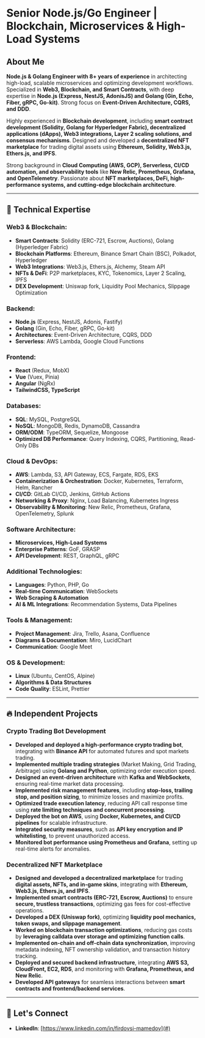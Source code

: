 # Senior Node.js/Go Engineer | Blockchain, Microservices & High-Load Systems

## About Me

**Node.js & Golang Engineer with 8+ years of experience** in architecting high-load, scalable microservices and optimizing development workflows. Specialized in **Web3, Blockchain, and Smart Contracts**, with deep expertise in **Node.js (Express, NestJS, AdonisJS) and Golang (Gin, Echo, Fiber, gRPC, Go-kit)**. Strong focus on **Event-Driven Architecture, CQRS, and DDD**.

Highly experienced in **Blockchain development**, including **smart contract development (Solidity, Golang for Hyperledger Fabric), decentralized applications (dApps), Web3 integrations, Layer 2 scaling solutions, and consensus mechanisms**. Designed and developed a **decentralized NFT marketplace** for trading digital assets using **Ethereum, Solidity, Web3.js, Ethers.js, and IPFS**. 

Strong background in **Cloud Computing (AWS, GCP), Serverless, CI/CD automation, and observability tools** like **New Relic, Prometheus, Grafana, and OpenTelemetry**. Passionate about **NFT marketplaces, DeFi, high-performance systems, and cutting-edge blockchain architecture**.

---

## 🔹 Technical Expertise

### Web3 & Blockchain:
- **Smart Contracts**: Solidity (ERC-721, Escrow, Auctions), Golang (Hyperledger Fabric)
- **Blockchain Platforms**: Ethereum, Binance Smart Chain (BSC), Polkadot, Hyperledger
- **Web3 Integrations**: Web3.js, Ethers.js, Alchemy, Steam API
- **NFTs & DeFi**: P2P marketplaces, KYC, Tokenomics, Layer 2 Scaling, IPFS
- **DEX Development**: Uniswap fork, Liquidity Pool Mechanics, Slippage Optimization

### Backend:
- **Node.js** (Express, NestJS, Adonis, Fastify)
- **Golang** (Gin, Echo, Fiber, gRPC, Go-kit)
- **Architectures**: Event-Driven Architecture, CQRS, DDD
- **Serverless**: AWS Lambda, Google Cloud Functions

### Frontend:
- **React** (Redux, MobX)
- **Vue** (Vuex, Pinia)
- **Angular** (NgRx)
- **TailwindCSS, TypeScript**

### Databases:
- **SQL**: MySQL, PostgreSQL
- **NoSQL**: MongoDB, Redis, DynamoDB, Cassandra
- **ORM/ODM**: TypeORM, Sequelize, Mongoose
- **Optimized DB Performance**: Query Indexing, CQRS, Partitioning, Read-Only DBs

### Cloud & DevOps:
- **AWS**: Lambda, S3, API Gateway, ECS, Fargate, RDS, EKS
- **Containerization & Orchestration**: Docker, Kubernetes, Terraform, Helm, Rancher
- **CI/CD**: GitLab CI/CD, Jenkins, GitHub Actions
- **Networking & Proxy**: Nginx, Load Balancing, Kubernetes Ingress
- **Observability & Monitoring**: New Relic, Prometheus, Grafana, OpenTelemetry, Splunk

### Software Architecture:
- **Microservices, High-Load Systems**
- **Enterprise Patterns**: GoF, GRASP
- **API Development**: REST, GraphQL, gRPC

### Additional Technologies:
- **Languages**: Python, PHP, Go
- **Real-time Communication**: WebSockets
- **Web Scraping & Automation**
- **AI & ML Integrations**: Recommendation Systems, Data Pipelines

### Tools & Management:
- **Project Management**: Jira, Trello, Asana, Confluence
- **Diagrams & Documentation**: Miro, LucidChart
- **Communication**: Google Meet

### OS & Development:
- **Linux** (Ubuntu, CentOS, Alpine)
- **Algorithms & Data Structures**
- **Code Quality**: ESLint, Prettier

---

## 🔥 Independent Projects

### Crypto Trading Bot Development
- **Developed and deployed a high-performance crypto trading bot**, integrating with **Binance API** for automated futures and spot markets trading.
- **Implemented multiple trading strategies** (Market Making, Grid Trading, Arbitrage) using **Golang and Python**, optimizing order execution speed.
- **Designed an event-driven architecture** with **Kafka and WebSockets**, ensuring real-time market data processing.
- **Implemented risk management features**, including **stop-loss, trailing stop, and position sizing**, to minimize losses and maximize profits.
- **Optimized trade execution latency**, reducing API call response time using **rate limiting techniques and concurrent processing**.
- **Deployed the bot on AWS**, using **Docker, Kubernetes, and CI/CD pipelines** for scalable infrastructure.
- **Integrated security measures**, such as **API key encryption and IP whitelisting**, to prevent unauthorized access.
- **Monitored bot performance using Prometheus and Grafana**, setting up real-time alerts for anomalies.

### Decentralized NFT Marketplace
- **Designed and developed a decentralized marketplace** for trading **digital assets, NFTs, and in-game skins**, integrating with **Ethereum, Web3.js, Ethers.js, and IPFS**.
- **Implemented smart contracts (ERC-721, Escrow, Auctions)** to ensure **secure, trustless transactions**, optimizing gas fees for cost-effective operations.
- **Developed a DEX (Uniswap fork)**, optimizing **liquidity pool mechanics, token swaps, and slippage management**.
- **Worked on blockchain transaction optimizations**, reducing gas costs by **leveraging calldata over storage and optimizing function calls**.
- **Implemented on-chain and off-chain data synchronization**, improving metadata indexing, NFT ownership validation, and transaction history tracking.
- **Deployed and secured backend infrastructure**, integrating **AWS S3, CloudFront, EC2, RDS**, and monitoring with **Grafana, Prometheus, and New Relic**.
- **Developed API gateways** for seamless interactions between **smart contracts and frontend/backend services**.

---

## 🚀 Let's Connect
- **LinkedIn**: [https://www.linkedin.com/in/firdovsi-mamedov](#)
